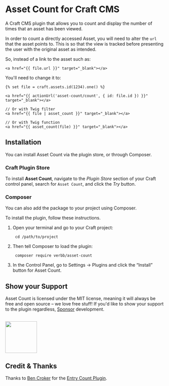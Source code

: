# Asset Count for Craft CMS

A Craft CMS plugin that allows you to count and display the number of times that an asset has been viewed.

In order to count a directly accessed Asset, you will need to alter the `url` that the asset points to. This is so that the view is tracked before presenting the user with the original asset as intended.

So, instead of a link to the asset such as:

```
<a href="{{ file.url }}" target="_blank"></a>
```

You'll need to change it to:

```
{% set file = craft.assets.id(1234).one() %}

<a href="{{ actionUrl('asset-count/count', { id: file.id }) }}" target="_blank"></a>

// Or with Twig filter
<a href="{{ file | asset_count }}" target="_blank"></a>

// Or with Twig function
<a href="{{ asset_count(file) }}" target="_blank"></a>

```

## Installation
You can install Asset Count via the plugin store, or through Composer.

### Craft Plugin Store
To install **Asset Count**, navigate to the _Plugin Store_ section of your Craft control panel, search for `Asset Count`, and click the _Try_ button.

### Composer
You can also add the package to your project using Composer.

To install the plugin, follow these instructions.

1. Open your terminal and go to your Craft project:

        cd /path/to/project

2. Then tell Composer to load the plugin:
    
        composer require verbb/asset-count

3. In the Control Panel, go to Settings → Plugins and click the “Install” button for Asset Count.

## Show your Support

Asset Count is licensed under the MIT license, meaning it will always be free and open source – we love free stuff! If you'd like to show your support to the plugin regardless, [Sponsor](https://github.com/sponsors/verbb) development.

<h2></h2>

<a href="https://verbb.io" target="_blank">
  <img width="100" src="https://verbb.io/assets/img/verbb-pill.svg">
</a>

## Credit & Thanks

Thanks to [Ben Croker](https://github.com/putyourlightson) for the [Entry Count Plugin](https://github.com/putyourlightson/craft-entry-count).
